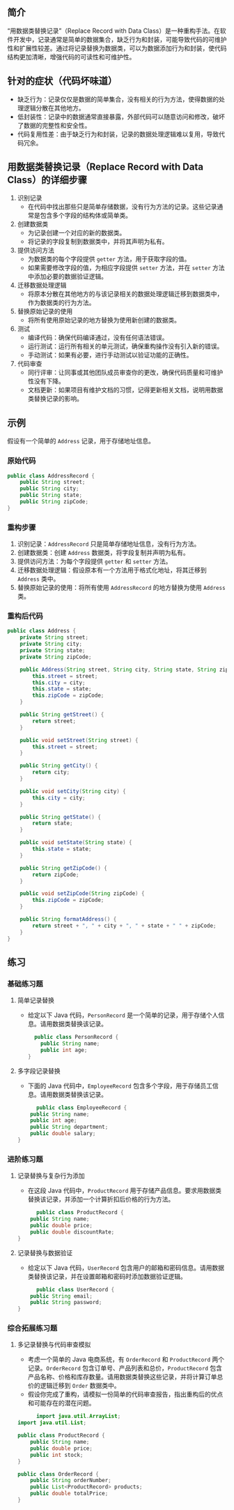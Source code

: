 ## 简介
“用数据类替换记录”（Replace Record with Data Class）是一种重构手法。在软件开发中，记录通常是简单的数据集合，缺乏行为和封装，可能导致代码的可维护性和扩展性较差。通过将记录替换为数据类，可以为数据添加行为和封装，使代码结构更加清晰，增强代码的可读性和可维护性。

## 针对的症状（代码坏味道）
- 缺乏行为：记录仅仅是数据的简单集合，没有相关的行为方法，使得数据的处理逻辑分散在其他地方。
- 低封装性：记录中的数据通常直接暴露，外部代码可以随意访问和修改，破坏了数据的完整性和安全性。
- 代码复用性差：由于缺乏行为和封装，记录的数据处理逻辑难以复用，导致代码冗余。

## 用数据类替换记录（Replace Record with Data Class）的详细步骤
1. 识别记录
    - 在代码中找出那些只是简单存储数据，没有行为方法的记录。这些记录通常是包含多个字段的结构体或简单类。
2. 创建数据类
    - 为记录创建一个对应的新的数据类。
    - 将记录的字段复制到数据类中，并将其声明为私有。
3. 提供访问方法
    - 为数据类的每个字段提供 `getter` 方法，用于获取字段的值。
    - 如果需要修改字段的值，为相应字段提供 `setter` 方法，并在 `setter` 方法中添加必要的数据验证逻辑。
4. 迁移数据处理逻辑
    - 将原本分散在其他地方的与该记录相关的数据处理逻辑迁移到数据类中，作为数据类的行为方法。
5. 替换原始记录的使用
    - 将所有使用原始记录的地方替换为使用新创建的数据类。
6. 测试
    - 编译代码：确保代码编译通过，没有任何语法错误。
    - 运行测试：运行所有相关的单元测试，确保重构操作没有引入新的错误。
    - 手动测试：如果有必要，进行手动测试以验证功能的正确性。
7. 代码审查
    - 同行评审：让同事或其他团队成员审查你的更改，确保代码质量和可维护性没有下降。
    - 文档更新：如果项目有维护文档的习惯，记得更新相关文档，说明用数据类替换记录的影响。

## 示例
假设有一个简单的 `Address` 记录，用于存储地址信息。
### 原始代码

```java
public class AddressRecord {
    public String street;
    public String city;
    public String state;
    public String zipCode;
}
```

### 重构步骤
1. 识别记录：`AddressRecord` 只是简单存储地址信息，没有行为方法。
2. 创建数据类：创建 `Address` 数据类，将字段复制并声明为私有。
3. 提供访问方法：为每个字段提供 `getter` 和 `setter` 方法。
4. 迁移数据处理逻辑：假设原本有一个方法用于格式化地址，将其迁移到 `Address` 类中。
5. 替换原始记录的使用：将所有使用 `AddressRecord` 的地方替换为使用 `Address` 类。
### 重构后代码

```java
public class Address {
    private String street;
    private String city;
    private String state;
    private String zipCode;

    public Address(String street, String city, String state, String zipCode) {
        this.street = street;
        this.city = city;
        this.state = state;
        this.zipCode = zipCode;
    }

    public String getStreet() {
        return street;
    }

    public void setStreet(String street) {
        this.street = street;
    }

    public String getCity() {
        return city;
    }

    public void setCity(String city) {
        this.city = city;
    }

    public String getState() {
        return state;
    }

    public void setState(String state) {
        this.state = state;
    }

    public String getZipCode() {
        return zipCode;
    }

    public void setZipCode(String zipCode) {
        this.zipCode = zipCode;
    }

    public String formatAddress() {
        return street + ", " + city + ", " + state + " " + zipCode;
    }
}
```

## 练习
### 基础练习题
1. 简单记录替换
   - 给定以下 Java 代码，`PersonRecord` 是一个简单的记录，用于存储个人信息。请用数据类替换该记录。

       ```java
         public class PersonRecord {
           public String name;
           public int age;
       }
       ```
    
2. 多字段记录替换
    - 下面的 Java 代码中，`EmployeeRecord` 包含多个字段，用于存储员工信息。请用数据类替换该记录。

    ```java
          public class EmployeeRecord {
        public String name;
        public int age;
        public String department;
        public double salary;
    }
    ```

### 进阶练习题
1. 记录替换与复杂行为添加
    - 在这段 Java 代码中，`ProductRecord` 用于存储产品信息。要求用数据类替换该记录，并添加一个计算折扣后价格的行为方法。

    ```java
          public class ProductRecord {
        public String name;
        public double price;
        public double discountRate;
    }
    ```
    
2. 记录替换与数据验证
    - 给定以下 Java 代码，`UserRecord` 包含用户的邮箱和密码信息。请用数据类替换该记录，并在设置邮箱和密码时添加数据验证逻辑。

    ```java
          public class UserRecord {
        public String email;
        public String password;
    }
    ```

### 综合拓展练习题
1. 多记录替换与代码审查模拟
    - 考虑一个简单的 Java 电商系统，有 `OrderRecord` 和 `ProductRecord` 两个记录。`OrderRecord` 包含订单号、产品列表和总价，`ProductRecord` 包含产品名称、价格和库存数量。请用数据类替换这些记录，并将计算订单总价的逻辑迁移到 `Order` 数据类中。
    - 假设你完成了重构，请模拟一份简单的代码审查报告，指出重构后的优点和可能存在的潜在问题。

    ```java
          import java.util.ArrayList;
    import java.util.List;
    
    public class ProductRecord {
        public String name;
        public double price;
        public int stock;
    }
    
    public class OrderRecord {
        public String orderNumber;
        public List<ProductRecord> products;
        public double totalPrice;
    }
    ```
